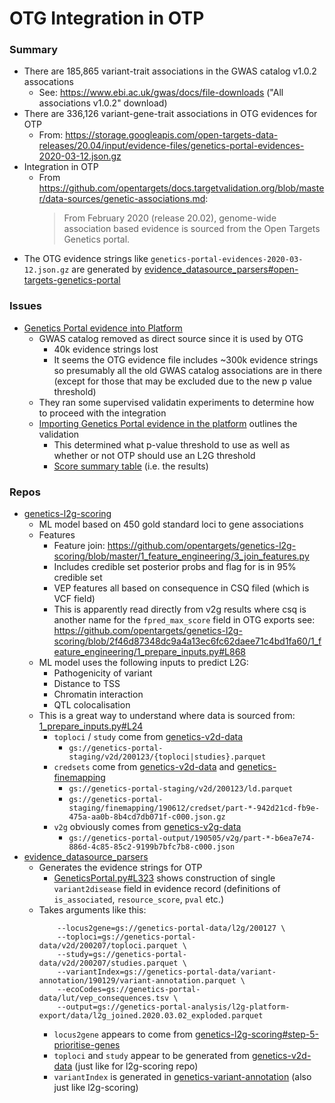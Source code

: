 # OTG Integration in OTP

### Summary 

- There are 185,865 variant-trait associations in the GWAS catalog v1.0.2 assocations
    - See: https://www.ebi.ac.uk/gwas/docs/file-downloads ("All associations v1.0.2" download)
- There are 336,126 variant-gene-trait associations in OTG evidences for OTP
    - From: https://storage.googleapis.com/open-targets-data-releases/20.04/input/evidence-files/genetics-portal-evidences-2020-03-12.json.gz
- Integration in OTP
    - From https://github.com/opentargets/docs.targetvalidation.org/blob/master/data-sources/genetic-associations.md:
        > From February 2020 (release 20.02), genome-wide association based evidence is sourced from the Open Targets Genetics portal.
- The OTG evidence strings like `genetics-portal-evidences-2020-03-12.json.gz` are generated by [evidence_datasource_parsers#open-targets-genetics-portal](https://github.com/opentargets/evidence_datasource_parsers/tree/adb5944db30c342954fbf3d843b7f0f84592776e#open-targets-genetics-portal)

### Issues

- [Genetics Portal evidence into Platform](https://github.com/opentargets/platform/issues/815)
    - GWAS catalog removed as direct source since it is used by OTG
        - 40k evidence strings lost
        - It seems the OTG evidence file includes ~300k evidence strings so presumably all the old GWAS catalog associations are in there (except for those that may be excluded due to the new p value threshold)
    - They ran some supervised validatin experiments to determine how to proceed with the integration
    - [Importing Genetics Portal evidence in the platform](https://docs.google.com/document/d/1v364IIWYiMmXXVV4JuNozZwPb-Xgb5faiQMpmqr1sTc/edit#heading=h.7bpw3mkvquxy) outlines the validation
        - This determined what p-value threshold to use as well as whether or not OTP should use an L2G threshold
        - [Score summary table](https://docs.google.com/spreadsheets/d/1G7XyzSgprJ6onwMiH1veSWS0BjZdeKbcxAjuYNcToxE/edit#gid=923997907) (i.e. the results)

### Repos

- [genetics-l2g-scoring](https://github.com/opentargets/genetics-l2g-scoring)
    - ML model based on 450 gold standard loci to gene associations 
    - Features 
        - Feature join: https://github.com/opentargets/genetics-l2g-scoring/blob/master/1_feature_engineering/3_join_features.py
        - Includes credible set posterior probs and flag for is in 95% credible set 
        - VEP features all based on consequence in CSQ filed (which is VCF field)
        - This is apparently read directly from v2g results where csq is another name for the `fpred_max_score` field in OTG exports 
            see: https://github.com/opentargets/genetics-l2g-scoring/blob/2f46d87348dc9a4a13ec6fc62daee71c4bd1fa60/1_feature_engineering/1_prepare_inputs.py#L868
    - ML model uses the following inputs to predict L2G:
        - Pathogenicity of variant 
        - Distance to TSS 
        - Chromatin interaction 
        - QTL colocalisation 
    - This is a great way to understand where data is sourced from: [1_prepare_inputs.py#L24](https://github.com/opentargets/genetics-l2g-scoring/blob/bcb09dc01f5fa7429480a84dd114d9a56a530413/1_feature_engineering/1_prepare_inputs.py#L24)
        - `toploci` / `study` come from [genetics-v2d-data](https://github.com/opentargets/genetics-v2d-data)
            - `gs://genetics-portal-staging/v2d/200123/{toploci|studies}.parquet`
        - `credsets` come from [genetics-v2d-data](https://github.com/opentargets/genetics-v2d-data) and [genetics-finemapping](https://github.com/opentargets/genetics-finemapping)
            - `gs://genetics-portal-staging/v2d/200123/ld.parquet`
            - `gs://genetics-portal-staging/finemapping/190612/credset/part-*-942d21cd-fb9e-475a-aa0b-8b4cd7db071f-c000.json.gz`
        - `v2g` obviously comes from [genetics-v2g-data](https://github.com/opentargets/genetics-v2g-data) 
            - `gs://genetics-portal-output/190505/v2g/part-*-b6ea7e74-886d-4c85-85c2-9199b7bfc7b8-c000.json`
- [evidence_datasource_parsers](https://github.com/opentargets/evidence_datasource_parsers)
    - Generates the evidence strings for OTP
        - [GeneticsPortal.py#L323](https://github.com/opentargets/evidence_datasource_parsers/blob/master/modules/GeneticsPortal.py#L323) shows construction of single `variant2disease` field in evidence record (definitions of `is_associated`, `resource_score`, `pval` etc.)
    - Takes arguments like this:
        ```
            --locus2gene=gs://genetics-portal-data/l2g/200127 \
            --toploci=gs://genetics-portal-data/v2d/200207/toploci.parquet \
            --study=gs://genetics-portal-data/v2d/200207/studies.parquet \
            --variantIndex=gs://genetics-portal-data/variant-annotation/190129/variant-annotation.parquet \
            --ecoCodes=gs://genetics-portal-data/lut/vep_consequences.tsv \
            --output=gs://genetics-portal-analysis/l2g-platform-export/data/l2g_joined.2020.03.02_exploded.parquet
        ```
        - `locus2gene` appears to come from [genetics-l2g-scoring#step-5-prioritise-genes](https://github.com/opentargets/genetics-l2g-scoring#step-5-prioritise-genes)
        - `toploci` and `study` appear to be generated from [genetics-v2d-data](https://github.com/opentargets/genetics-v2d-data) (just like for l2g-scoring repo)
        - `variantIndex` is generated in [genetics-variant-annotation](https://github.com/opentargets/genetics-variant-annotation) (also just like l2g-scoring)
